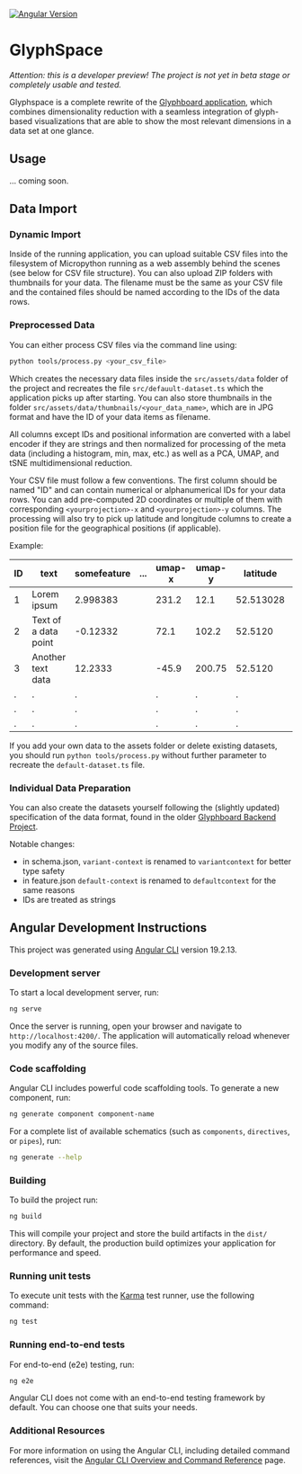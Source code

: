 [![Angular Version][angular-shield]][angular-url]

# GlyphSpace

_Attention: this is a developer preview! The project is not yet in beta stage or completely usable and tested._

Glyphspace is a complete rewrite of the [Glyphboard application](https://github.com/visualengineers/glyphboard), which combines dimensionality reduction with a seamless integration of glyph-based visualizations that are able to show the most relevant dimensions in a data set at one glance.

## Usage

... coming soon. 

## Data Import

### Dynamic Import

Inside of the running application, you can upload suitable CSV files into the filesystem of Micropython running as a web assembly behind the scenes (see below for CSV file structure). You can also upload ZIP folders with thumbnails for your data. The filename must be the same as your CSV file and the contained files should be named according to the IDs of the data rows.

### Preprocessed Data

You can either process CSV files via the command line using:

```bash
python tools/process.py <your_csv_file>
```

Which creates the necessary data files inside the `src/assets/data` folder of the project and recreates the file `src/defauult-dataset.ts` which the application picks up after starting. You can also store thumbnails in the folder `src/assets/data/thumbnails/<your_data_name>`, which are in JPG format and have the ID of your data items as filename. 

All columns except IDs and positional information are converted with a label encoder if they are strings and then normalized for processing of the meta data (including a histogram, min, max, etc.) as well as a PCA, UMAP, and tSNE multidimensional reduction. 

Your CSV file must follow a few conventions. The first column should be named "ID" and can contain numerical or alphanumerical IDs for your data rows. You can add pre-computed 2D coordinates or multiple of them with corresponding `<yourprojection>-x` and `<yourprojection>-y` columns. The processing will also try to pick up latitude and longitude columns to create a position file for the geographical positions (if applicable).

Example:

| ID  | text                 | somefeature | ...   | umap-x    | umap-y   | latitude  | longitude  |
|-----|----------------------|-------------|-------|-----------|----------|-----------|------------|
| 1   | Lorem ipsum          | 2.998383    |       | 231.2     | 12.1     | 52.513028 | 13.4105551 |
| 2   | Text of a data point | -0.12332    |       | 72.1      | 102.2    | 52.5120   | 13.40811   |
| 3   | Another text data    | 12.2333     |       | -45.9     | 200.75   | 52.5120   | 13.40811   |
| .   | .                    | .           |       | .         | .        | .         | .          |
| .   | .                    | .           |       | .         | .        | .         | .          |
| .   | .                    | .           |       | .         | .        | .         | .          |

If you add your own data to the assets folder or delete existing datasets, you should run `python tools/process.py` without further parameter to recreate the `default-dataset.ts` file. 

### Individual Data Preparation

You can also create the datasets yourself following the (slightly updated) specification of the data format, found in the older [Glyphboard Backend Project](https://github.com/visualengineers/glyphboard-backend).

Notable changes: 

- in schema.json, `variant-context` is renamed to `variantcontext` for better type safety
- in feature.json `default-context` is renamed to `defaultcontext` for the same reasons
- IDs are treated as strings

## Angular Development Instructions

This project was generated using [Angular CLI](https://github.com/angular/angular-cli) version 19.2.13.

### Development server

To start a local development server, run:

```bash
ng serve
```

Once the server is running, open your browser and navigate to `http://localhost:4200/`. The application will automatically reload whenever you modify any of the source files.

### Code scaffolding

Angular CLI includes powerful code scaffolding tools. To generate a new component, run:

```bash
ng generate component component-name
```

For a complete list of available schematics (such as `components`, `directives`, or `pipes`), run:

```bash
ng generate --help
```

### Building

To build the project run:

```bash
ng build
```

This will compile your project and store the build artifacts in the `dist/` directory. By default, the production build optimizes your application for performance and speed.

### Running unit tests

To execute unit tests with the [Karma](https://karma-runner.github.io) test runner, use the following command:

```bash
ng test
```

### Running end-to-end tests

For end-to-end (e2e) testing, run:

```bash
ng e2e
```

Angular CLI does not come with an end-to-end testing framework by default. You can choose one that suits your needs.

### Additional Resources

For more information on using the Angular CLI, including detailed command references, visit the [Angular CLI Overview and Command Reference](https://angular.dev/tools/cli) page.

<!-- MARKDOWN LINKS & IMAGES -->
<!-- https://www.markdownguide.org/basic-syntax/#reference-style-links -->
[angular-shield]: https://img.shields.io/badge/dynamic/json?color=brightgreen&label=angular&query=%24.dependencies[%27%40angular%2Fcore%27]&url=https%3A%2F%2Fraw.githubusercontent.com%2Fvisualengineers%2Fglyphspace%2Frefs%2Fheads%2Fmain%2Fpackage.json&style=for-the-badge
[angular-url]: https://angular.io/